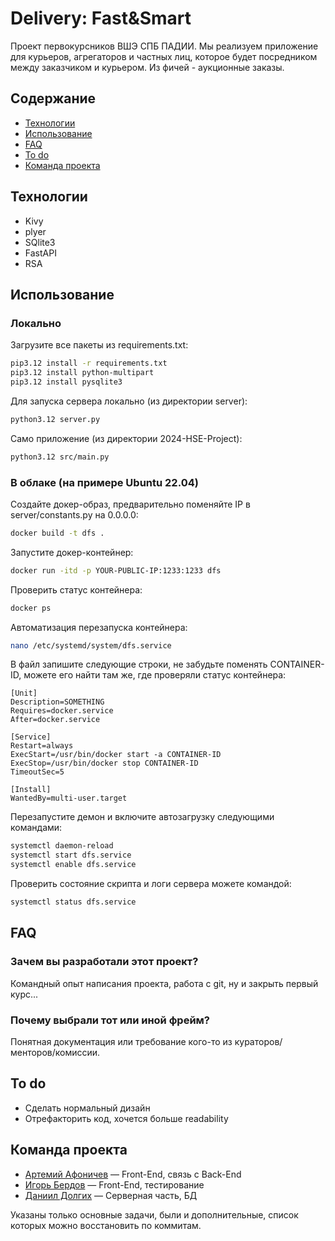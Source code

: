 # Delivery: Fast&Smart
Проект первокурсников ВШЭ СПБ ПАДИИ. Мы реализуем приложение для курьеров, агрегаторов и частных лиц, которое будет посредником между заказчиком и курьером. Из фичей - аукционные заказы.

## Содержание
- [Технологии](#технологии)
- [Использование](#использование)
- [FAQ](#faq)
- [To do](#to-do)
- [Команда проекта](#команда-проекта)

## Технологии
- Kivy
- plyer
- SQlite3
- FastAPI
- RSA

## Использование
### Локально
Загрузите все пакеты из requirements.txt:
```sh
pip3.12 install -r requirements.txt
pip3.12 install python-multipart
pip3.12 install pysqlite3
```
Для запуска сервера локально (из директории server):
```sh
python3.12 server.py
```
Само приложение (из директории 2024-HSE-Project):
```sh
python3.12 src/main.py
```

### В облаке (на примере Ubuntu 22.04)
Создайте докер-образ, предварительно поменяйте IP в server/constants.py на 0.0.0.0:
```sh
docker build -t dfs .
```
Запустите докер-контейнер:
```sh
docker run -itd -p YOUR-PUBLIC-IP:1233:1233 dfs
```
Проверить статус контейнера:
```sh
docker ps
```

Автоматизация перезапуска контейнера:
```sh
nano /etc/systemd/system/dfs.service
```
В файл запишите следующие строки, не забудьте поменять CONTAINER-ID, можете его найти там же, где проверяли статус контейнера:
```
[Unit]
Description=SOMETHING
Requires=docker.service
After=docker.service

[Service]
Restart=always
ExecStart=/usr/bin/docker start -a CONTAINER-ID
ExecStop=/usr/bin/docker stop CONTAINER-ID
TimeoutSec=5

[Install]
WantedBy=multi-user.target
```
Перезапустите демон и включите автозагрузку следующими командами:
```sh
systemctl daemon-reload
systemctl start dfs.service
systemctl enable dfs.service
```
Проверить состояние скрипта и логи сервера можете командой:
```sh
systemctl status dfs.service
```

## FAQ 
### Зачем вы разработали этот проект?
Командный опыт написания проекта, работа с git, ну и закрыть первый курс...

### Почему выбрали тот или иной фрейм?
Понятная документация или требование кого-то из кураторов/менторов/комиссии.

## To do
- Cделать нормальный дизайн
- Отрефакторить код, хочется больше readability

## Команда проекта
- [Артемий Афоничев](https://t.me/id2705) — Front-End, связь с Back-End
- [Игорь Бердов](https://t.me/whuliss) — Front-End, тестирование
- [Даниил Долгих](https://t.me/d1e_for_it) — Серверная часть, БД

Указаны только основные задачи, были и дополнительные, список которых можно восстановить по коммитам.